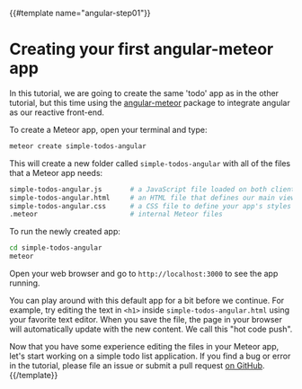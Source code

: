 {{#template name="angular-step01"}}
# Creating your first angular-meteor app

In this tutorial, we are going to create the same 'todo' app as in the other tutorial, but this time using the [angular-meteor](http://angular-meteor.com) package to integrate angular as our reactive front-end.

To create a Meteor app, open your terminal and type:

```bash
meteor create simple-todos-angular
```

This will create a new folder called `simple-todos-angular` with all of the files that a Meteor app needs:

```bash
simple-todos-angular.js       # a JavaScript file loaded on both client and server
simple-todos-angular.html     # an HTML file that defines our main view
simple-todos-angular.css      # a CSS file to define your app's styles
.meteor                       # internal Meteor files
```

To run the newly created app:

```bash
cd simple-todos-angular
meteor
```

Open your web browser and go to `http://localhost:3000` to see the app running.

You can play around with this default app for a bit before we continue. For example, try editing the text in `<h1>` inside `simple-todos-angular.html` using your favorite text editor. When you save the file, the page in your browser will automatically update with the new content. We call this "hot code push".

Now that you have some experience editing the files in your Meteor app, let's start working on a simple todo list application. If you find a bug or error in the tutorial, please file an issue or submit a pull request [on GitHub](https://github.com/meteor/tutorials).
{{/template}}

